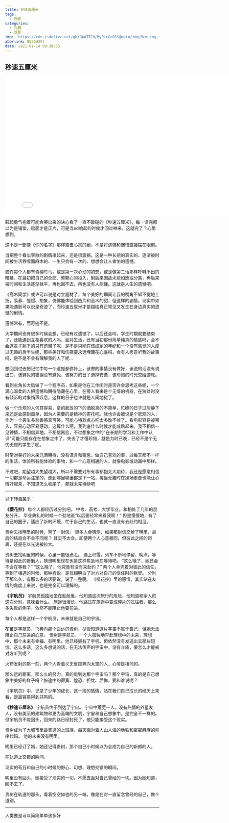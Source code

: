 ```yaml
---
title: 秒速五厘米
tags:
  - 观影
categories:
  - 兴趣
  - 观影
img: 'https://cdn.jsdelivr.net/gh/GAATTC0/MyPicGoOSS@main/img/5cm_img.jpg'
abbrlink: 8526d39f
date: 2021-01-14 09:38:53
---
```


## 秒速五厘米

<iframe width="800" height="450" src="//player.bilibili.com/player.html?aid=798277103&bvid=BV1cy4y1U7TE&cid=271532948&page=1" scrolling="no" border="0" frameborder="no" framespacing="0" allowfullscreen="true"> </iframe>

鼓起勇气抱着可能会哭出来的决心看了一直不敢碰的《秒速五厘米》，每一话完都以为是铺垫，后面才是正片，可是当ed响起的时候才回过神来。这就完了？心里想到。

这不是一部像《你的名字》那样直击心灵的剧，不是将遗憾和惋惜直接摆在眼前。

当把整个看似零散的剧情串起来，还是很震撼。这是一种长期的真实的、逐渐被时间被生活吞噬而麻木的、一生只会有一次的、想想会让人害怕的遗憾。

或许每个人都有青梅竹马，或是第一次心动的初恋，或是像第二话那样呼喊不出的暗慕，在最初把自己的全部、整颗心的投入，到后来因故未能如愿或分离，再后来被时间和生活逐渐抹平，再也回不去，再也没有人能懂。这就是人生的遗憾吧。

《高木同学》或许可以说是对立题材了，每个美好的瞬间让我的嘴角不知不觉地上扬，羡慕、憧憬、想象，仿佛能体验到西片和高木的甜，但这样的剧情，现实中如果能遇到可以说是奇迹了，而秒速五厘米才是描绘真正常见又发生在身边真实的遗憾的剧情。

遗憾常有，而奇迹不是。

大学期间也有很多时候会想，已经有过遗憾了，以后还会吗，学生时期就要结束了，还能遇到互相喜欢的人吗，面对生活，还有当初那份简单纯真的情感吗，会不会这辈子剩下的只有遗憾了呢，是不是只能在该成家的年纪和一个没有感觉的人度过无趣的后半生呢，那些美好和伤痛要永远埋藏在心底吗，会有人愿意听我的故事吗，是不是不会有理解我的人了呢…

想回到过去把记忆中每一个遗憾都弥补上，该做的事情没有做好，该说的话没有说出口，该避免的错误没有避免，该努力的日子选择安逸，该珍惜的时光交给游戏。

看到主角长大后做了一个程序员，如果是他在工作闲时是否许会思考这些呢，一个满心温柔的人把遗憾和期待隐藏在心里，在旁人看来是个无情的机器，在独处时没有倾诉的对象悄声叹息，这样的日子也许就是人间地狱了。

做一个乐观的人何其容易，拿的起放的下的洒脱真的不简单，忙碌的日子过后静下来还是会感到孤单，因为人需要的是精神的寄托吧。我也许会被说是个悲观的人，作为一个男生多愁善感真可笑。可能心特软点心吃太多改不掉了。看电影容易被带入，容易心动容易感动，这算什么啊，我到底什么时候才能成熟起来。我不相信一见钟情，不相信异地，不相信网恋，不过想象之中的"在长期的学习和工作中认识"可能只能存在在想象之中了，失去了才懂珍惜，就是为时已晚，已经不是个无忧无虑的学生了呢。

时常对美好的未来充满期待，没有谎言和猜忌，做自己喜欢的事，过每天都不一样的生活，体验所有能体验的事物，和一个心意相通的人，就像电影或动画中那样。

不过吧，期望越大失望越大，所以不需要对所有事都抱太大期待，我还是愿意相信一切都是命运注定的，走到哪里哪里都是下一站，每当无趣时在操场走走也能让心情好起来，不知道怎么收尾了，那就未完待续吧





<hr>

以下转自[某乎](https://www.zhihu.com/question/32759798)：

**《樱花抄》**
每个人都经历过分别吧。
中考、高考、大学毕业，和相处了几年的朋友分开。
毕业典礼的时候一个劲地说“以后要经常来看我啊！”
但是慢慢地，有了自己的圈子，适应了新的环境，忙于自己的生活，也就一直没有去赴约相见。

贵树去找明里的时候，带了一封信。
很多人会猜测，如果那封信交给了明里，最后的结局会不会不同呢？
其实不太会。即便两个人心意相同，但彼此之间的距离，还是在以光速被拉大。

贵树去找明里的时候，心里一直很忐忑。
遇上积雪，列车不断地停留、晚点，等待是如此的折磨人，猜想明里现在也是这样焦急地在等待吧。
“这么晚了，她还会不会在等我？”
“这么晚了，他究竟有没有来赴约？”
两个人单凭着对彼此的信任，等到了相遇的时候，那种喜悦，是互相明白了对方对自己的信任时的默契。
分别了那么久，有那么多的话要说，说了一整晚。
《樱花抄》里的感情，其实站在友情的角度上来说，也是完全可以理解的。

**《宇航员》**
宇航员孤独地坐在船舱里，他知道这次旅行的危险，他知道和家人的这次分别，意味着什么。
旅途很漫长，他路过在旅途中变成碎片的过往者，那么多失败的例子，依然不能阻止他要前进。

每个人都是这样一个宇航员，未来就是自己的宇宙。

花苗是宇航员，飞奔向那个遥远的贵树，尽管知道这片宇宙不属于自己，但她无法阻止自己前进的心意。
贵树是宇航员，一个人孤独地奔赴理想中的未来，理想中，那个未来有幸福、有明里。他已经拥有了手机，但依然没有发送出去那些短信。这么多话，这么多想说的话，在无法传声的宇宙中，没有介质，要怎么才能被对方听到呢？

火箭发射的那一刻，两个人看着义无反顾奔向太空的人，心情是相同的。

那么远的距离，那么久的努力，真的能到达那个宇宙吗？那个宇宙，真的是自己想象中美好的样子吗？旅途中的寂寞、惶恐、担忧、后悔，要和谁说呢？

《宇航员》中，记录了少年的成长，这一段的感情，站在我们自己成长的经历上来看，是最容易得到共鸣的。

**《秒速五厘米》**
宇航员终于到达了宇宙。
宇宙中荒芜一人。没有热情的外星友人，没有美丽的建筑物和更为高端的文明，宇宙和自己想象中，是完全不一样的。
但宇航员不能回头，回来的路已经封死了，他只能接受这个现实。

贵树成为了大城市里最普通的上班族，每天面对着人山人海的地铁和密密麻麻的程序代码。
他的未来没有明里。

明里已经订了婚，她还记得贵树，那个自己小时候以为会成为自己的新郎的人。

在轨道上交错的瞬间。

现实的苟且和自己的小时候的野心、幻想、理想交错的瞬间。

明里没有回头，她接受了现实的一切，不愿去面对自己曾经的一切。因为她知道，回不去了。

贵树在轨道的那头，看着空空如也的另一端，像是在对一直留念曾经的自己，做个道别。



<hr>

人类要是可以简简单单该多好